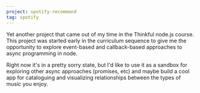 ```yaml
---
project: spotify-recommend
tag: spotify
---
```

Yet another project that came out of my time in the Thinkful node.js course. This project was started early in the curriculum sequence to give me the opportunity to explore event-based and callback-based approaches to async programming in node.

Right now it's in a pretty sorry state, but I'd like to use it as a sandbox for exploring other async approaches (promises, etc) and maybe build a cool app for cataloguing and visualizing relationships between the types of music you enjoy.
